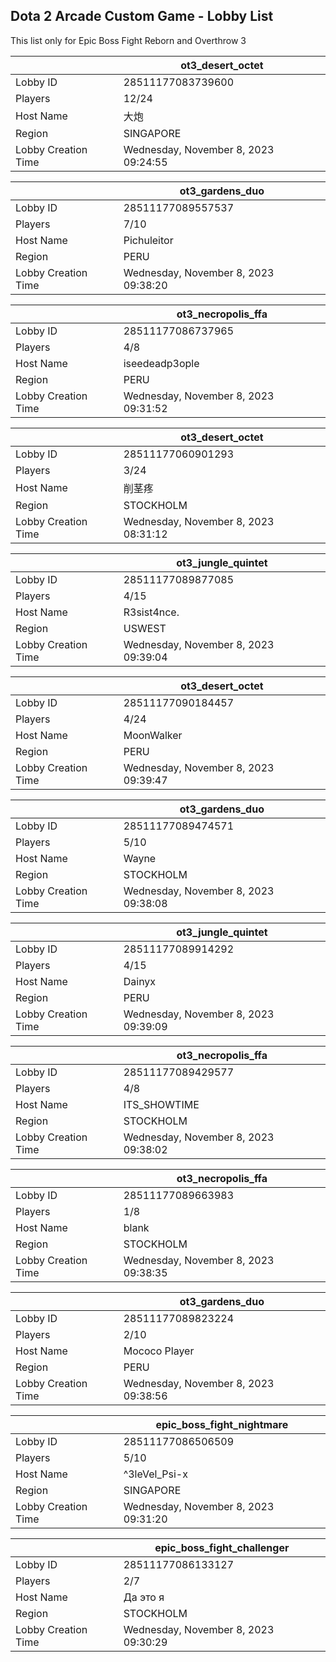 ## Dota 2 Arcade Custom Game - Lobby List

This list only for Epic Boss Fight Reborn and Overthrow 3

|  | ot3_desert_octet |
| ------ | ------ |
| Lobby ID | 28511177083739600 |
| Players | 12/24 |
| Host Name | 大炮 |
| Region | SINGAPORE |
| Lobby Creation Time | Wednesday, November 8, 2023 09:24:55 |


|  | ot3_gardens_duo |
| ------ | ------ |
| Lobby ID | 28511177089557537 |
| Players | 7/10 |
| Host Name | Pichuleitor |
| Region | PERU |
| Lobby Creation Time | Wednesday, November 8, 2023 09:38:20 |


|  | ot3_necropolis_ffa |
| ------ | ------ |
| Lobby ID | 28511177086737965 |
| Players | 4/8 |
| Host Name | iseedeadp3ople |
| Region | PERU |
| Lobby Creation Time | Wednesday, November 8, 2023 09:31:52 |


|  | ot3_desert_octet |
| ------ | ------ |
| Lobby ID | 28511177060901293 |
| Players | 3/24 |
| Host Name | 削茎疼 |
| Region | STOCKHOLM |
| Lobby Creation Time | Wednesday, November 8, 2023 08:31:12 |


|  | ot3_jungle_quintet |
| ------ | ------ |
| Lobby ID | 28511177089877085 |
| Players | 4/15 |
| Host Name | R3sist4nce. |
| Region | USWEST |
| Lobby Creation Time | Wednesday, November 8, 2023 09:39:04 |


|  | ot3_desert_octet |
| ------ | ------ |
| Lobby ID | 28511177090184457 |
| Players | 4/24 |
| Host Name | MoonWalker |
| Region | PERU |
| Lobby Creation Time | Wednesday, November 8, 2023 09:39:47 |


|  | ot3_gardens_duo |
| ------ | ------ |
| Lobby ID | 28511177089474571 |
| Players | 5/10 |
| Host Name | Wayne |
| Region | STOCKHOLM |
| Lobby Creation Time | Wednesday, November 8, 2023 09:38:08 |


|  | ot3_jungle_quintet |
| ------ | ------ |
| Lobby ID | 28511177089914292 |
| Players | 4/15 |
| Host Name | Dainyx |
| Region | PERU |
| Lobby Creation Time | Wednesday, November 8, 2023 09:39:09 |


|  | ot3_necropolis_ffa |
| ------ | ------ |
| Lobby ID | 28511177089429577 |
| Players | 4/8 |
| Host Name | ITS_SHOWTIME |
| Region | STOCKHOLM |
| Lobby Creation Time | Wednesday, November 8, 2023 09:38:02 |


|  | ot3_necropolis_ffa |
| ------ | ------ |
| Lobby ID | 28511177089663983 |
| Players | 1/8 |
| Host Name | blank |
| Region | STOCKHOLM |
| Lobby Creation Time | Wednesday, November 8, 2023 09:38:35 |


|  | ot3_gardens_duo |
| ------ | ------ |
| Lobby ID | 28511177089823224 |
| Players | 2/10 |
| Host Name | Mococo Player |
| Region | PERU |
| Lobby Creation Time | Wednesday, November 8, 2023 09:38:56 |


|  | epic_boss_fight_nightmare |
| ------ | ------ |
| Lobby ID | 28511177086506509 |
| Players | 5/10 |
| Host Name | ^3leVel_Psi-x |
| Region | SINGAPORE |
| Lobby Creation Time | Wednesday, November 8, 2023 09:31:20 |


|  | epic_boss_fight_challenger |
| ------ | ------ |
| Lobby ID | 28511177086133127 |
| Players | 2/7 |
| Host Name | Да это я |
| Region | STOCKHOLM |
| Lobby Creation Time | Wednesday, November 8, 2023 09:30:29 |


